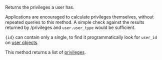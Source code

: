Returns the privileges a user has.

Applications are encouraged to calculate privileges themselves, without repeated queries to this method. A simple check
against the results returned by /privileges and `user.user_type` would be sufficient.

`{id}` can contain only a single, to find it programmatically look for `user_id` on [user objects](#model-User).

This method returns a list of [privileges](#model-UserPrivilege).
